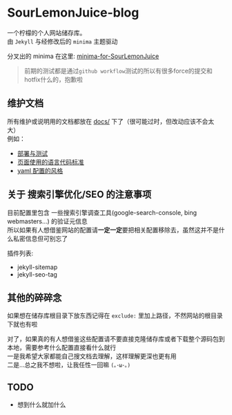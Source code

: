 # SourLemonJuice-blog

一个柠檬的个人网站储存库。\
由 `Jekyll` 与经修改后的 `minima` 主题驱动

分叉出的 minima 在这里: [minima-for-SourLemonJuice](https://github.com/SourLemonJuice/minima-for-SourLemonJuice)

> 前期的测试都是通过`github workflow`测试的所以有很多force的提交和hotfix什么的，抱歉啦

## 维护文档

所有维护或说明用的文档都放在 [docs/](docs/) 下了（很可能过时，但改动应该不会太大）\
例如：

- [部署与测试](docs/Deploy.md)
- [页面使用的语言代码标准](docs/Language-standard.md)
- [yaml 配置的风格](docs/Config-style.md)

## 关于 搜索引擎优化/SEO 的注意事项

目前配置里包含 一些搜索引擎调查工具(google-search-console, bing webmasters...) 的验证元信息\
所以如果有人想借鉴网站的配置请**一定一定**要把相关配置移除去，虽然这并不是什么私密信息但可别忘了

插件列表:

- jekyll-sitemap
- jekyll-seo-tag

## 其他的碎碎念

如果想在储存库根目录下放东西记得在 `exclude:` 里加上路径，不然网站的根目录下就也有啦

对了，如果真的有人想借鉴这些配置请不要直接克隆储存库或者下载整个源码包到本地，需要参考什么配置直接看什么就行\
一是我希望大家都能自己搜文档去理解，这样理解更深也更有用\
二是...总之我不想啦，让我任性一回嘛 `(｡･ω･｡)`

## TODO

- 想到什么就加什么
